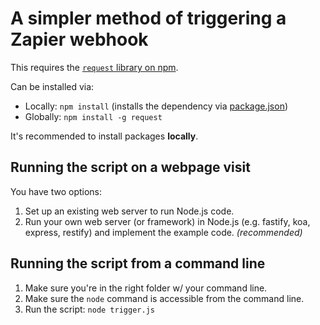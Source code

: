 # A simpler method of triggering a Zapier webhook

This requires the [`request` library on npm](https://www.npmjs.com/package/request).

Can be installed via:
* Locally: `npm install` (installs the dependency via [package.json](package.json))
* Globally: `npm install -g request`

It's recommended to install packages **locally**.

## Running the script on a webpage visit

You have two options:
1. Set up an existing web server to run Node.js code.
2. Run your own web server (or framework) in Node.js (e.g. fastify, koa, express, restify) and implement the example code. _(recommended)_

## Running the script from a command line

1. Make sure you're in the right folder w/ your command line.
2. Make sure the `node` command is accessible from the command line.
3. Run the script: `node trigger.js`

